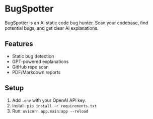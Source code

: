 # BugSpotter

BugSpotter is an AI static code bug hunter. Scan your codebase, find potential bugs, and get clear AI explanations.

## Features
- Static bug detection
- GPT-powered explanations
- GitHub repo scan
- PDF/Markdown reports

## Setup
1. Add `.env` with your OpenAI API key.
2. Install: `pip install -r requirements.txt`
3. Run: `uvicorn app.main:app --reload`
